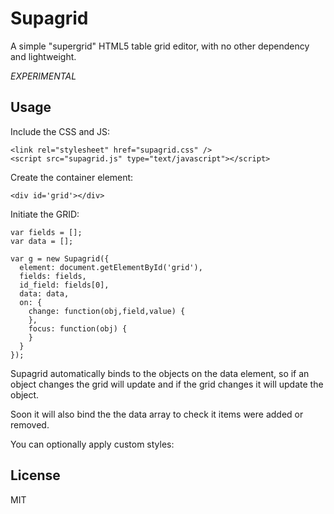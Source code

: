 # Supagrid

A simple "supergrid" HTML5 table grid editor, with no other dependency and lightweight.

_EXPERIMENTAL_

## Usage

Include the CSS and JS:

    <link rel="stylesheet" href="supagrid.css" />
    <script src="supagrid.js" type="text/javascript"></script>

Create the container element:

    <div id='grid'></div>

Initiate the GRID:

    var fields = [];
    var data = [];

    var g = new Supagrid({
      element: document.getElementById('grid'),
      fields: fields,
      id_field: fields[0],
      data: data,
      on: {
        change: function(obj,field,value) {
        },
        focus: function(obj) {
        }
      }
    });


Supagrid automatically binds to the objects on the data element, so if an object changes the grid will update and if the grid changes it will update the object.
         
Soon it will also bind the the data array to check it items were added or removed.

You can optionally apply custom styles:


## License

MIT

